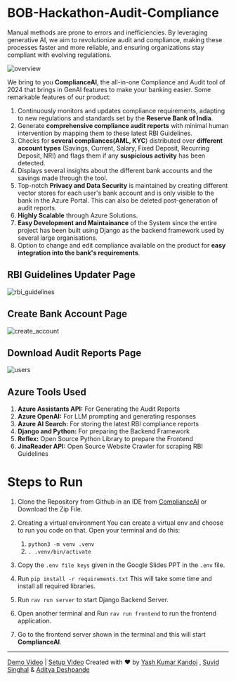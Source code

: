 # BOB-Hackathon-Audit-Compliance
Manual methods are prone to errors and inefficiencies. By leveraging generative AI, we aim to revolutionize audit and compliance, making these processes faster and more reliable, and ensuring organizations stay compliant with evolving regulations.

![overview](https://github.com/user-attachments/assets/5dd8329a-6614-498e-8337-2890688b0498)

We bring to you **ComplianceAI**, the all-in-one Compliance and Audit tool of 2024 that brings in GenAI features to make your banking easier. Some remarkable features of our product:

1. Continuously monitors and updates compliance requirements, adapting to new regulations and standards set by the **Reserve Bank of India**.
2. Generate **comprehensive compliance audit reports** with minimal human intervention by mapping them to these latest RBI Guidelines.
3. Checks for **several compliances(AML, KYC**) distributed over **different account types** (Savings, Current, Salary, Fixed Deposit, Recurring Deposit, NRI) and flags them if any **suspicious activity** has been detected.
4. Displays several insights about the different bank accounts and the savings made through the tool.
5. Top-notch **Privacy and Data Security** is maintained by creating different vector stores for each user's bank account and is only visible to the bank in the Azure Portal. This can also be deleted post-generation of audit reports.
6. **Highly Scalable** through Azure Solutions.
7. **Easy Development and Maintainance** of the System since the entire project has been built using Django as the backend framework used by several large organisations.
8. Option to change and edit compliance available on the product for **easy integration into the bank's requirements**.

## RBI Guidelines Updater Page
![rbi_guidelines](https://github.com/user-attachments/assets/de1cf9d3-aec7-4737-8ac7-25436d607535)

## Create Bank Account Page
![create_account](https://github.com/user-attachments/assets/9a875ae4-2fcb-4e8c-9044-79cb99f7e0c9)

## Download Audit Reports Page
![users](https://github.com/user-attachments/assets/f8bdca52-6d20-42e3-8b79-5ffaa36600a1)

## Azure Tools Used
1. **Azure Assistants API:** For Generating the Audit Reports
2. **Azure OpenAI:** For LLM prompting and generating responses
3. **Azure AI Search:** For storing the latest RBI compliance reports
4. **Django and Python:** For preparing the Backend Framework
5. **Reflex:** Open Source Python Library to prepare the Frontend
6. **JinaReader API:** Open Source Website Crawler for scraping RBI Guidelines

# Steps to Run

1. Clone the Repository from Github in an IDE from [ComplianceAI](https://github.com/YashKandoi/BOB-Hackathon-Audit-Compliance) or Download the Zip File.

2. Creating a virtual environment
   You can create a virtual env and choose to run you code on that. Open your terminal and do this:
   1. ```python3 -m venv .venv```
   2. ```. .venv/bin/activate```
  
3. Copy the ```.env file keys``` given in the Google Slides PPT in the ```.env``` file.
  
4. Run
   ```pip install -r requirements.txt```
   This will take some time and install all required libraries.

5. Run
    ```rav run server``` to start Django Backend Server.

6. Open another terminal and Run
     ```rav run frontend``` to run the frontend application.

7. Go to the frontend server shown in the terminal and this will start **ComplianceAI**.

--------------------------------------------------------------------------------------
[Demo Video](https://youtu.be/z_S7mBHjZnc?feature=shared) | [Setup Video](https://www.loom.com/share/ec8186f0bb7447b58094fb40f1bd5d87?sid=2aef8a0e-4fbe-4b11-960b-7be4ea34d3d8)
Created with ❤️ by [Yash Kumar Kandoi](https://github.com/YashKandoi) , [Suvid Singhal](https://github.com/Suvid-Singhal) & [Aditya Deshpande](https://github.com/adityadeshpande04)
